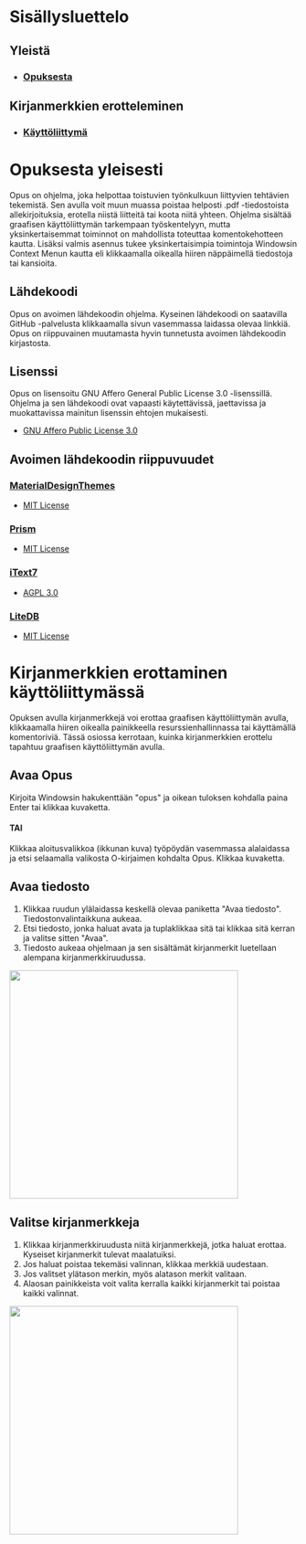 # Sisällysluettelo

## Yleistä

  * ### [Opuksesta](#opuksesta-yleisesti)

## Kirjanmerkkien erotteleminen

  * ### [Käyttöliittymä](#kirjanmerkkien-erottaminen-käyttöliittymässä)

# Opuksesta yleisesti

Opus on ohjelma, joka helpottaa toistuvien työnkulkuun liittyvien tehtävien tekemistä. Sen avulla voit muun muassa poistaa helposti .pdf -tiedostoista allekirjoituksia, erotella niistä liitteitä tai koota niitä yhteen. Ohjelma sisältää graafisen käyttöliittymän tarkempaan työskentelyyn, mutta yksinkertaisemmat toiminnot on mahdollista toteuttaa komentokehotteen kautta. Lisäksi valmis asennus tukee yksinkertaisimpia toimintoja Windowsin Context Menun kautta eli klikkaamalla oikealla hiiren näppäimellä tiedostoja tai kansioita.

## Lähdekoodi

Opus on avoimen lähdekoodin ohjelma. Kyseinen lähdekoodi on saatavilla GitHub -palvelusta klikkaamalla sivun vasemmassa laidassa olevaa linkkiä. Opus on riippuvainen muutamasta hyvin tunnetusta avoimen lähdekoodin kirjastosta.

## Lisenssi

Opus on lisensoitu GNU Affero General Public License 3.0 -lisenssillä. Ohjelma ja sen lähdekoodi ovat vapaasti käytettävissä, jaettavissa ja muokattavissa mainitun lisenssin ehtojen mukaisesti.

* [GNU Affero Public License 3.0](https://www.gnu.org/licenses/agpl-3.0.html)

## Avoimen lähdekoodin riippuvuudet

### [MaterialDesignThemes](https://github.com/MaterialDesignInXAML/MaterialDesignInXamlToolkit)
- [MIT License](https://licenses.nuget.org/MIT)

### [Prism](https://github.com/PrismLibrary/Prism)
- [MIT License](https://www.nuget.org/packages/Prism.Unity/8.0.0.1909/license)

### [iText7](https://itextpdf.com/)
- [AGPL 3.0](https://www.gnu.org/licenses/agpl-3.0.html)

### [LiteDB](https://github.com/mbdavid/LiteDB)
- [MIT License](https://github.com/mbdavid/LiteDB/blob/master/LICENSE)


# Kirjanmerkkien erottaminen käyttöliittymässä

Opuksen avulla kirjanmerkkejä voi erottaa graafisen käyttöliittymän avulla, klikkaamalla hiiren oikealla painikkeella resurssienhallinnassa tai käyttämällä komentoriviä.
Tässä osiossa kerrotaan, kuinka kirjanmerkkien erottelu tapahtuu graafisen käyttöliittymän avulla.

## Avaa Opus

Kirjoita Windowsin hakukenttään "opus" ja oikean tuloksen kohdalla paina Enter tai klikkaa kuvaketta.

#### TAI

Klikkaa aloitusvalikkoa (ikkunan kuva) työpöydän vasemmassa alalaidassa ja etsi selaamalla valikosta O-kirjaimen kohdalta Opus. Klikkaa kuvaketta.

## Avaa tiedosto

1. Klikkaa ruudun ylälaidassa keskellä olevaa paniketta "Avaa tiedosto". Tiedostonvalintaikkuna aukeaa.
2. Etsi tiedosto, jonka haluat avata ja tuplaklikkaa sitä tai klikkaa sitä kerran ja valitse sitten "Avaa".
3. Tiedosto aukeaa ohjelmaan ja sen sisältämät kirjanmerkit luetellaan alempana kirjanmerkkiruudussa.

<img src="https://codex-fi.github.io/Opus/ui/gif/open_file.gif" width="400">

## Valitse kirjanmerkkeja

1. Klikkaa kirjanmerkkiruudusta niitä kirjanmerkkejä, jotka haluat erottaa. Kyseiset kirjanmerkit tulevat maalatuiksi. 
2. Jos haluat poistaa tekemäsi valinnan, klikkaa merkkiä uudestaan. 
3. Jos valitset ylätason merkin, myös alatason merkit valitaan.
4. Alaosan painikkeista voit valita kerralla kaikki kirjanmerkit tai poistaa kaikki valinnat.

<img src="https://codex-fi.github.io/Opus/ui/gif/select_bookmarks.gif" width="400">
